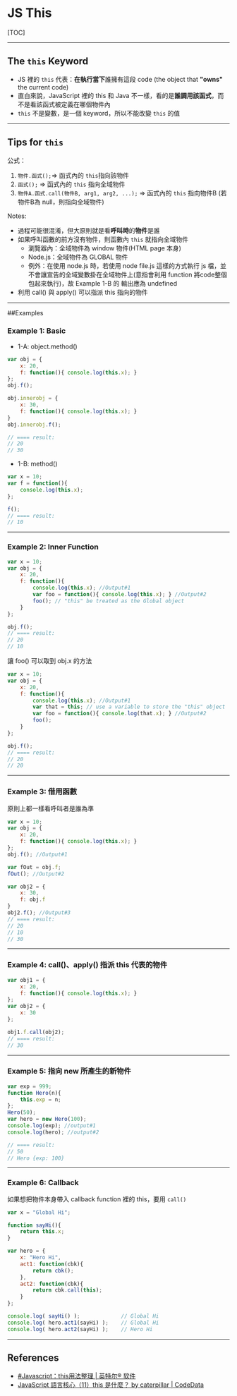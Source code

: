 # JS This

[TOC]

----


## The `this` Keyword

- JS 裡的 `this` 代表：**在執行當下**誰擁有這段 code (the object that **"owns"** the current code)
- 直白來說，JavaScript 裡的 this 和 Java 不一樣，看的是**誰調用該函式**，而不是看該函式被定義在哪個物件內
- `this` 不是變數，是一個 keyword，所以不能改變 `this` 的值


----

## Tips for `this`

公式：
1. `物件.函式();`=> 函式內的 `this`指向該物件
2. `函式();`  => 函式內的 `this` 指向全域物件
3. `物件A.函式.call(物件B, arg1, arg2, ...);` => 函式內的 `this` 指向物件B (若物件B為 null，則指向全域物件)



Notes:

* 過程可能很混淆，但大原則就是看**呼叫時**的**物件**是誰
* 如果呼叫函數的前方沒有物件，則函數內 `this` 就指向全域物件
  * 瀏覽器內：全域物件為 window 物件(HTML page 本身)
  * Node.js：全域物件為 GLOBAL 物件
  * 例外：在使用 node.js 時，若使用 node file.js 這樣的方式執行 js 檔，並不會讓宣告的全域變數掛在全域物件上(意指會利用 function 將code整個包起來執行)，故 Example 1-B 的 輸出應為 undefined
* 利用 call() 與 apply() 可以指派 this 指向的物件


------

##Examples

### Example 1: Basic

* 1-A: object.method()


````js
var obj = {
	x: 20,
	f: function(){ console.log(this.x); }
};
obj.f();

obj.innerobj = {
	x: 30,
	f: function(){ console.log(this.x); }
}
obj.innerobj.f();

// ==== result:
// 20
// 30
````



* 1-B: method()

````js
var x = 10;
var f = function(){
	console.log(this.x);
};

f();
// ==== result:
// 10
````

----

### Example 2: Inner Function


````js
var x = 10;
var obj = {
	x: 20,
	f: function(){
		console.log(this.x); //Output#1
		var foo = function(){ console.log(this.x); } //Output#2
		foo(); // "this" be treated as the Global object
	}
};

obj.f();
// ==== result:
// 20
// 10
````



讓 foo() 可以取到 obj.x 的方法

````js
var x = 10;
var obj = {
	x: 20,
	f: function(){
		console.log(this.x); //Output#1
		var that = this; // use a variable to store the "this" object 
        var foo = function(){ console.log(that.x); } //Output#2
		foo();
	}
};

obj.f();
// ==== result:
// 20
// 20
````



----

### Example 3: 借用函數

原則上都一樣看呼叫者是誰為準

````js
var x = 10;
var obj = {
	x: 20,
	f: function(){ console.log(this.x); }
};
obj.f(); //Output#1

var fOut = obj.f;
fOut(); //Output#2

var obj2 = {
	x: 30,
	f: obj.f
}
obj2.f(); //Output#3
// ==== result:
// 20
// 10
// 30
````



----

### Example 4: call()、apply() 指派 this 代表的物件

````js
var obj1 = {
	x: 20,
	f: function(){ console.log(this.x); }
};
var obj2 = {
	x: 30
};

obj1.f.call(obj2);
// ==== result:
// 30
````



----

### Example 5: 指向 new 所產生的新物件

````js
var exp = 999;
function Hero(n){
    this.exp = n;
};
Hero(50);
var hero = new Hero(100); 
console.log(exp); //output#1
console.log(hero); //output#2

// ==== result:
// 50
// Hero {exp: 100}
````



----

### Example 6: Callback

如果想把物件本身帶入 callback function 裡的 this，要用 `call()`

````js
var x = "Global Hi";

function sayHi(){
	return this.x;
}

var hero = {
	x: "Hero Hi",
	act1: function(cbk){
		return cbk();
	},
    act2: function(cbk){
		return cbk.call(this);
	}
};

console.log( sayHi() );				// Global Hi
console.log( hero.act1(sayHi) );	// Global Hi
console.log( hero.act2(sayHi) );	// Hero Hi
````



----

## References

- [#Javascript：this用法整理 | 英特尔® 软件](https://software.intel.com/zh-cn/blogs/2013/10/09/javascript-this)
- [JavaScript 語言核心（11）this 是什麼？ by caterpillar | CodeData](http://www.codedata.com.tw/javascript/essential-javascript-11-what-is-this/)

